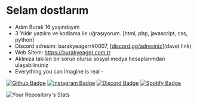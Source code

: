 # Selam dostlarım
- Adım Burak 16 yaşındayım
- 3 Yıldır yazılım ve kodlama ile uğraşıyorum. [html, php, javascript, css, python]
- Discord adresim: burakyeagerr#0007, [[discord.gg/adresiniz](https://discord.gg/vionaty-craftrise-2-5k-845726967340466197)](davet link)
- Web Sitem: https://burakyeager.com.tr
- Aklınıza takılan bir sorun olursa sosyal medya hesaplarımdan ulaşabilirsiniz
- Everything you can imagine is real -

[![Github Badge](https://img.shields.io/badge/-Github-000?style=quare&labelColor=000&logo=Github&logoColor=white&link=link)](link)
[![Instagram Badge](https://img.shields.io/badge/-Instagram-C13584?style=flat-quare&labelColor=C13584&logo=instagram&logoColor=white&link=link)](link)
[![Discord Badge](https://img.shields.io/badge/-Discord-5865F2?style=flat-quare&labelColor=5865F2&logo=discord&logoColor=white&link=link)](link)
[![Spotify Badge](https://img.shields.io/badge/-Spotify-1ED760?style=flat-quare&labelColor=1ED760&logo=spotify&logoColor=white&link=link)](link)

![Your Repository's Stats](https://github-readme-stats.vercel.app/api?username=burakyeager&show_icons=true)
